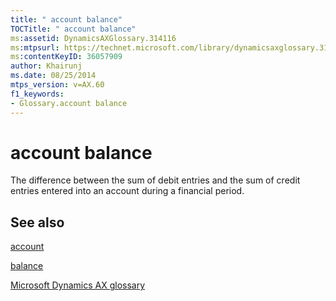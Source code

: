 ```yaml
---
title: " account balance"
TOCTitle: " account balance"
ms:assetid: DynamicsAXGlossary.314116
ms:mtpsurl: https://technet.microsoft.com/library/dynamicsaxglossary.314116(v=AX.60)
ms:contentKeyID: 36057909
author: Khairunj
ms.date: 08/25/2014
mtps_version: v=AX.60
f1_keywords:
- Glossary.account balance
---
```


# account balance

The difference between the sum of debit entries and the sum of credit entries entered into an account during a financial period.

## See also

[account](account.md)

[balance](balance.md)

[Microsoft Dynamics AX glossary](glossary/microsoft-dynamics-ax-glossary.md)

  


